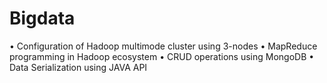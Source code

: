 # Bigdata 
•	Configuration of Hadoop multimode cluster using 3-nodes
•	MapReduce programming in Hadoop ecosystem
•	CRUD operations using MongoDB
•	Data Serialization using JAVA API
